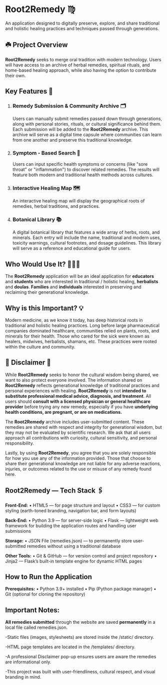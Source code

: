 # Root2Remedy ♍︎
An application designed to digitally preserve, explore, and share traditional and holistic healing practices and techniques passed through generations.



## ☘️ **Project Overview**
**Root2Remedy** seeks to merge oral tradition with modern technology. Users will have access to an archive of herbal remedies, spiritual rituals, and home-based healing approach, while also having the option to contribute their own. 

## **Key Features** 🔑
1. ### **Remedy Submission & Community Archive** 🗂️

    Users can manually submit remedies passed down through generations, along with personal stories, rituals, or cultural significance behind them. Each submission will be added to the **Root2Remedy** archive. This archive will serve as a digital time capsule where communities can learn from one another and preserve this traditional knowledge. 

2. ### **Symptom - Based Search** 🔎

   Users can input specific health symptoms or concerns (like "sore throat" or "inflammation") to discover related remedies. The results will feature both modern and traditional health methods across cultures. 

3. ### **Interactive Healing Map** 🗺️

    An interactive healing map will display the geographical roots of remedies, herbal traditions, and practices. 

4. ### **Botanical Library** 📚

    A digital botanical library that features a wide array of herbs, roots, and minerals. Each entry will include the name, traditional and modern uses, toxicity warnings, cultural footnotes, and dosage guidelines. This library will serve as a reference and educational guide for users. 

## **Who Would Use It?** 🧑‍🧒‍🧒

The **Root2Remedy** application will be an ideal application for **educators** and **students** who are interested in traditional / holistic healing, **herbalists** and **doulas**. **Families** and **individuals** interested in preserving and reclaiming their generational knowledge. 


## **Why is this Important?** 💡
Modern medicine, as we know it today, has deep historical roots in traditional and holistic healing practices. Long before large pharmaceutical companies dominated healthcare, communities relied on plants, roots, and minerals for their health. Those who cared for the sick were known as healers, midwives, herbalists, shamans, etc. These practices were rooted within the culture and community. 


## 🚨 **Disclaimer** 🚨
While **Root2Remedy** seeks to honor the cultural wisdom being shared, we want to also protect everyone involved. The information shared on **Root2Remedy** reflects generational knowledge of traditional practices and personal experiences with healing. **Root2Remedy** is not **intended to substitute professional medical advice, diagnosis, and treatment**. All users should **consult with a licensed physician or general healthcare provider** before trying any new remedy, especially if you have **underlying health conditions, are pregnant, or are on medications.** 

The **Root2Remedy** archive includes user-submitted content. These remedies are shared with respect and integrity for generational wisdom, but they may not be evaluated by scientific research. We ask that all users approach all contributions with curiosity, cultural sensitivity, and personal responsibility. 

Lastly, by using **Root2Remedy**, you agree that you are solely responsible for how you use any of the information provided. Those that choose to share their generational knowledge are not liable for any adverse reactions, injuries, or outcomes related to the use or misuse of any remedy found here.

 ## **Root2Remedy — Tech Stack** 🖇️

**Front-End:**
	•	HTML5 — for page structure and layout
	•	CSS3 — for custom styling (earth-toned branding, navigation bar, and form layouts)

**Back-End:**
	•	Python 3.9 — for server-side logic
	•	Flask — lightweight web framework for building the application routes and handling user submissions

**Storage:**
	•	JSON File (remedies.json) — to permanently store user-submitted remedies without using a traditional database

**Other Tools:**
	•	Git & GitHub — for version control and project repository
	•	Jinja2 — Flask’s built-in template engine for dynamic HTML pages

 ## **How to Run the Application**

**Prerequisites:**
	•	Python 3.9+ installed
	•	Pip (Python package manager)
	•	Git (optional for cloning the repository)

 ## **Important Notes:**

**All remedies submitted** through the website are saved **permanently** in a local file called remedies.json.

-Static files (images, stylesheets) are stored inside the /static/ directory.

-HTML page templates are located in the /templates/ directory.

-A professional Disclaimer pop-up ensures users are aware the remedies are informational only.

-This project was built with user-friendliness, cultural respect, and visual branding in mind.














